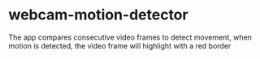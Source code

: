 # webcam-motion-detector
The app compares consecutive video frames to detect movement, when motion is detected, the video frame will highlight with a red border
